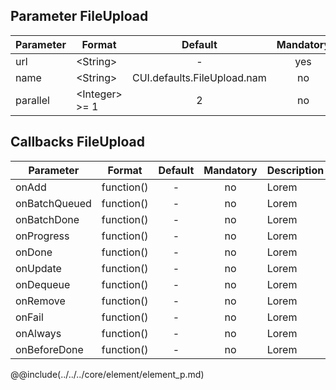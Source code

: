 ## Parameter FileUpload
|	Parameter			|			Format			|	Default					|	Mandatory	|	Description				| 
|		---				|			---				|	:---:					|	:---:		|		---					|
|	url	|	<dt>&lt;String&gt;	|	-	|	yes	|	Lorem	|
|	name	|	<dt>&lt;String&gt;	|	CUI.defaults.FileUpload.nam	|	no	|	Lorem	|
|	parallel	|	<dt>&lt;Integer&gt; >= 1	|	2	|	no	|	Lorem	|


## Callbacks FileUpload
|	Parameter			|			Format			|	Default					|	Mandatory	|	Description				| 
|		---				|			---				|	:---:					|	:---:		|		---					|
|	onAdd	|	<dt>function()	|	-	|	no	|	Lorem	|
|	onBatchQueued	|	<dt>function()	|	-	|	no	|	Lorem	|
|	onBatchDone	|	<dt>function()	|	-	|	no	|	Lorem	|
|	onProgress	|	<dt>function()	|	-	|	no	|	Lorem	|
|	onDone	|	<dt>function()	|	-	|	no	|	Lorem	|
|	onUpdate	|	<dt>function()	|	-	|	no	|	Lorem	|
|	onDequeue	|	<dt>function()	|	-	|	no	|	Lorem	|
|	onRemove	|	<dt>function()	|	-	|	no	|	Lorem	|
|	onFail	|	<dt>function()	|	-	|	no	|	Lorem	|
|	onAlways	|	<dt>function()	|	-	|	no	|	Lorem	|
|	onBeforeDone	|	<dt>function()	|	-	|	no	|	Lorem	|


@@include(../../../core/element/element_p.md)